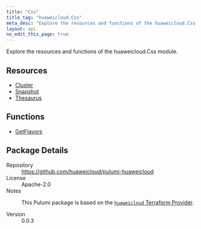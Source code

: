 ```yaml
---
title: "Css"
title_tag: "huaweicloud.Css"
meta_desc: "Explore the resources and functions of the huaweicloud.Css module."
layout: api
no_edit_this_page: true
---
```


<!-- WARNING: this file was generated by Pulumi Docs Generator. -->
<!-- Do not edit by hand unless you're certain you know what you are doing! -->

Explore the resources and functions of the huaweicloud.Css module.

<h2 id="resources">Resources</h2>
<ul class="api">
    <li><a href="cluster" title="Cluster"><span class="api-symbol api-symbol--resource"></span>Cluster</a></li>
    <li><a href="snapshot" title="Snapshot"><span class="api-symbol api-symbol--resource"></span>Snapshot</a></li>
    <li><a href="thesaurus" title="Thesaurus"><span class="api-symbol api-symbol--resource"></span>Thesaurus</a></li>
</ul>

<h2 id="functions">Functions</h2>
<ul class="api">
    <li><a href="getflavors" title="GetFlavors"><span class="api-symbol api-symbol--function"></span>GetFlavors</a></li>
</ul>

<h2 id="package-details">Package Details</h2>
<dl class="package-details">
	<dt>Repository</dt>
	<dd><a href="https://github.com/huaweicloud/pulumi-huaweicloud">https://github.com/huaweicloud/pulumi-huaweicloud</a></dd>
	<dt>License</dt>
	<dd>Apache-2.0</dd>
	<dt>Notes</dt>
	<dd><p>This Pulumi package is based on the <a href="https://github.com/huaweicloud/terraform-provider-huaweicloud"><code>huaweicloud</code> Terraform Provider</a>.</p>
</dd>
	<dt>Version</dt>
	<dd>0.0.3</dd>
</dl>

